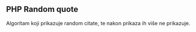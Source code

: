 ## PHP Random quote 

Algoritam koji prikazuje random citate, te nakon prikaza ih više ne prikazuje.


